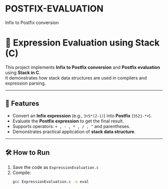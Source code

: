 # POSTFIX-EVALUATION
Infix to Postfix conversion
# 🧮 Expression Evaluation using Stack (C)

This project implements **Infix to Postfix conversion** and **Postfix evaluation** using **Stack in C**.  
It demonstrates how stack data structures are used in compilers and expression parsing.

---

## 📌 Features
- Convert an **Infix expression** (e.g., `3+5*(2-1)`) into **Postfix** (`3521-*+`).  
- Evaluate the **Postfix expression** to get the final result.  
- Supports operators: `+ , - , * , / , ^` and parentheses.  
- Demonstrates practical application of **stack data structure**.  

---

## 🛠 How to Run
1. Save the code as `ExpressionEvaluation.c`  
2. Compile:
   ```bash
   gcc ExpressionEvaluation.c -o eval
